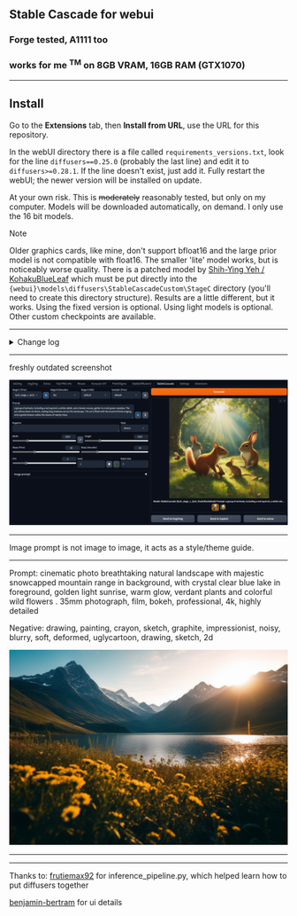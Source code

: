 ## Stable Cascade for webui ##
### Forge tested, A1111 too ###
### works for me <sup>TM</sup> on 8GB VRAM, 16GB RAM (GTX1070) ###

---
## Install ##
Go to the **Extensions** tab, then **Install from URL**, use the URL for this repository.

In the webUI directory there is a file called `requirements_versions.txt`, look for the line `diffusers==0.25.0` (probably the last line) and edit it to `diffusers>=0.28.1`. If the line doesn't exist, just add it. Fully restart the webUI; the newer version will be installed on update. 

At your own risk. This is ~~moderately~~ reasonably tested, but only on my computer.
Models will be downloaded automatically, on demand. I only use the 16 bit models.

>[!NOTE]
> Older graphics cards, like mine, don't support bfloat16 and the large prior model is not compatible with float16. The smaller 'lite' model works, but is noticeably worse quality. There is a patched model by [Shih-Ying Yeh / KohakuBlueLeaf](https://huggingface.co/KBlueLeaf/Stable-Cascade-FP16-fixed/tree/main) which must be put directly into the `{webui}\models\diffusers\StableCascadeCustom\StageC` directory (you'll need to create this directory structure). Results are a little different, but it works. Using the fixed version is optional. Using light models is optional. Other custom checkpoints are available.

---
<details>
<summary>Change log</summary>

#### 27/07/2024 ####
* added possible mis-feature of using image embeds as negatives
* added option to keep models in memory. Saves load time, which could be important if running from a slow hard drive. With Cascade, this seems like a good option to always have enabled and may become default behaviour in a later update.
* also button to force unload models

#### 24/07/2024 ####
* added SuperPrompt button (ꌗ) to rewrite simple prompts with more detail. This **overwrites** the prompt. Read about SuperPrompt [here](https://brianfitzgerald.xyz/prompt-augmentation). Credit to BrianFitzgerald for the model. (all my alternate model extensions are updated to use this; the model is loaded to a shared location so there's no wasted memory due to duplicates.)

#### 10/07/2024 ####
* improved yesterday's effort. More compatibility, multi-line, etc.

#### 09/07/2024 ####
* added prompt parsing to automatically fill in details like seed, steps, etc.

#### 18/06/2024 ####
Added a second image input.

Fixed 'clip_sample' error with non-default schedulers.

#### 11/06/2024 ####
Added support for custom Diffusers type checkpoints: edit 'modelsListSC.py' in the extension directory. **SoteDiffusion** by [Disty](https://huggingface.co/Disty0) is included as an example (~8GB for prior and trained text encoder, ~3GB for (optional, but recommended) decoder). It's a full model anime finetune, seems good, and has the extra bonus of working in float16. The styles list has an updated entry with the suggested prompt additions for this model - they seem necessary.

#### 07/06/2024 ####
fix for CFG 1: previously decoder stage had guidance set to 1.1 and would error. Now decoder stage uses guidance 1 (no significant difference to results).

updated handling for custom models to work with updated diffusers. *from_single_file* was overhauled and the new implemention needs model configs passed to it, otherwise it fails. Doesn't fail on first run though, that would be too easy to spot. Why not just stick to diffusers 0.27 for now?  Because PixArt needs 0.28.0, Hunyuan-DiT needs 0.28.1, and I want to run all in one Forge install.

#### 25/05/2024 ####
Fixed get image source from gallery, fixed batch size for image source, add model details to infotext.

#### 18/05/2024 ####
Added a refresh button to recheck custom checkpoints

Added check for bfloat16 support, and uses it if available. Otherwise, float16 as before. Previously, forcing float16 meant that the original full stage C model wouldn't work for anyone. I can't fully test this, but it does correctly fall back to float16 for me.

Seem to have made generations fully deterministic by regenerating the Generator.

#### 17/05/2024 ####
Custom singlefile checkpoints will be searched on startup in `models\diffusers\StableCascadeCustom\StageC` and `models\diffusers\StableCascadeCustom\StageB`. There are a handful of these on civitAI: countersushi is a lite stage C model that seems to show considerable improvement over the base. The full models may require bfloat16, so don't work for me (black images only).
If you use the fixed fp16 prior, you'll need to move it into the custom stageC directory.
</details>

---
freshly outdated screenshot

![](screenshot2.png "image of extension UI")

---
Image prompt is not image to image, it acts as a style/theme guide.

---
Prompt: cinematic photo breathtaking natural landscape with majestic snowcapped mountain range in background, with crystal clear blue lake in foreground, golden light sunrise, warm glow, verdant plants and colorful wild flowers . 35mm photograph, film, bokeh, professional, 4k, highly detailed

Negative: drawing, painting, crayon, sketch, graphite, impressionist, noisy, blurry, soft, deformed, uglycartoon, drawing, sketch, 2d

![](example.png "20/10 steps")

---


---
Thanks to:
[frutiemax92](https://github.com/frutiemax92) for inference_pipeline.py, which helped learn how to put diffusers together

[benjamin-bertram](https://github.com/benjamin-bertram/sdweb-easy-stablecascade-diffusers) for ui details
